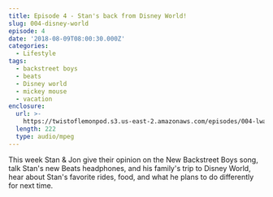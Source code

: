 ```yaml
---
title: Episode 4 - Stan's back from Disney World!
slug: 004-disney-world
episode: 4
date: '2018-08-09T08:00:30.000Z'
categories:
  - Lifestyle
tags:
  - backstreet boys
  - beats
  - Disney world
  - mickey mouse
  - vacation
enclosure:
  url: >-
    https://twistoflemonpod.s3.us-east-2.amazonaws.com/episodes/004-lwatol-20180809.mp3
  length: 222
  type: audio/mpeg
---
```


This week Stan & Jon give their opinion on the New Backstreet Boys song, talk Stan's new Beats headphones, and his family's trip to Disney World, hear about Stan's favorite rides, food, and what he plans to do differently for next time.

